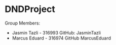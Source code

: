 # DNDProject

Group Members: 
- Jasmin Tazli - 316993
    GitHub: JasminTazli
- Marcus Eduard - 316974
    GitHub MarcusEduard
  
